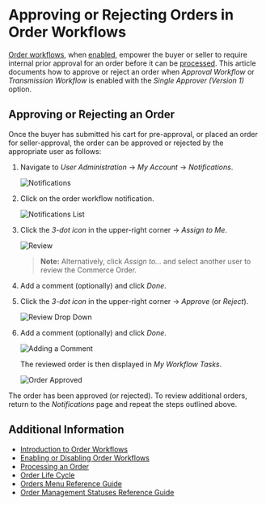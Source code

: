 # Approving or Rejecting Orders in Order Workflows

[Order workflows](./introduction-to-order-workflows.md), when [enabled](./introduction-to-order-workflows.md), empower the buyer or seller to require internal prior approval for an order before it can be [processed](../orders/processing-an-order.md). This article documents how to approve or reject an order when *Approval Workflow* or *Transmission Workflow* is enabled with the *Single Approver (Version 1)* option.

## Approving or Rejecting an Order

Once the buyer has submitted his cart for pre-approval, or placed an order for seller-approval, the order can be approved or rejected by the appropriate user as follows:

1. Navigate to *User Administration* → *My Account* → *Notifications*.

   ![Notifications](./approving-or-rejecting-orders-in-order-workflows/images/01.png)

1. Click on the order workflow notification.

   ![Notifications List](./approving-or-rejecting-orders-in-order-workflows/images/02.png)

1. Click the _3-dot icon_ in the upper-right corner → *Assign to Me*.

   ![Review](./approving-or-rejecting-orders-in-order-workflows/images/03.png)

    > **Note:** Alternatively, click _Assign to..._ and select another user to review the Commerce Order.

1. Add a comment (optionally) and click *Done*.

1. Click the _3-dot icon_ in the upper-right corner → *Approve* (or *Reject*).

   ![Review Drop Down](./approving-or-rejecting-orders-in-order-workflows/images/04.png)

1. Add a comment (optionally) and click *Done*.

   ![Adding a Comment](./approving-or-rejecting-orders-in-order-workflows/images/05.png)

    The reviewed order is then displayed in _My Workflow Tasks_.

   ![Order Approved](./approving-or-rejecting-orders-in-order-workflows/images/06.png)

The order has been approved (or rejected). To review additional orders, return to the *Notifications* page and repeat the steps outlined above.

## Additional Information

* [Introduction to Order Workflows](./introduction-to-order-workflows.md)
* [Enabling or Disabling Order Workflows](enabling-or-disabling-order-workflows.md)
* [Processing an Order](../orders/processing-an-order.md)
* [Order Life Cycle](../orders/order-life-cycle.md)
* [Orders Menu Reference Guide](../orders/orders-menu-reference-guide.md)
* [Order Management Statuses Reference Guide](../orders/order-management-statuses-reference-guide.md)
